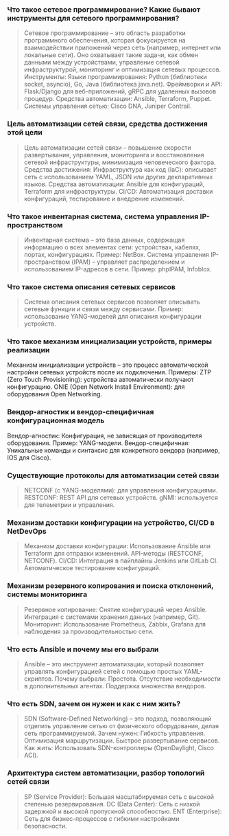 ### Что такое сетевое программирование? Какие бывают инструменты для сетевого программирования?
>Сетевое программирование – это область разработки программного обеспечения, которая фокусируется на взаимодействии приложений через сеть (например, интернет или локальные сети). Оно охватывает такие задачи, как обмен данными между устройствами, управление сетевой инфраструктурой, мониторинг и оптимизация сетевых процессов.
Инструменты:
Языки программирования: Python (библиотеки socket, asyncio), Go, Java (библиотека java.net).
Фреймворки и API: Flask/Django для веб-приложений, gRPC для удаленных вызовов процедур.
Средства автоматизации: Ansible, Terraform, Puppet.
Системы управления сетью: Cisco DNA, Juniper Contrail.

### Цель автоматизации сетей связи, средства достижения этой цели

> Цель автоматизации сетей связи – повышение скорости развертывания, управления, мониторинга и восстановления сетевой инфраструктуры, минимизация человеческого фактора.
Средства достижения:
Инфраструктура как код (IaC): описывает сеть с использованием YAML, JSON или других декларативных языков.
Средства автоматизации: Ansible для конфигураций, Terraform для инфраструктуры.
CI/CD: Автоматизация доставки конфигураций, тестирование и внедрение изменений.

### Что такое инвентарная система, система управления IP-пространством
> Инвентарная система – это база данных, содержащая информацию о всех элементах сети: устройствах, кабелях, портах, конфигурациях. Пример: NetBox.
Система управления IP-пространством (IPAM) – управляет распределением и использованием IP-адресов в сети. Пример: phpIPAM, Infoblox.

### Что такое система описания сетевых сервисов
> Система описания сетевых сервисов позволяет описывать сетевые функции и связи между сервисами. Пример: использование YANG-моделей для описания конфигурации устройств.

### Что такое механизм инициализации устройств, примеры реализации
Механизм инициализации устройств – это процесс автоматической настройки сетевых устройств после их подключения.
Примеры:
ZTP (Zero Touch Provisioning): устройства автоматически получают конфигурацию.
ONIE (Open Network Install Environment): для оборудования Open Networking.

### Вендор-агностик и вендор-специфичная конфигурационная модель

Вендор-агностик: Конфигурация, не зависящая от производителя оборудования. Пример: YANG-модели.
Вендор-специфичная: Уникальные команды и синтаксис для конкретного вендора (например, IOS для Cisco).

### Существующие протоколы для автоматизации сетей связи
> NETCONF (с YANG-моделями): для управления конфигурациями.
RESTCONF: REST API для сетевых устройств.
gNMI: используется для телеметрии и управления.

### Механизм доставки конфигурации на устройство, CI/CD в NetDevOps
> Механизм доставки конфигурации:
Использование Ansible или Terraform для отправки изменений.
API-методы (RESTCONF, NETCONF).
CI/CD:
Интеграция в пайплайны Jenkins или GitLab CI.
Автоматическое тестирование конфигураций.

### Механизм резервного копирования и поиска отклонений, системы мониторинга
> Резервное копирование:
Снятие конфигураций через Ansible.
Интеграция с системами хранения данных (например, Git).
Мониторинг:
Использование Prometheus, Zabbix, Grafana для наблюдения за производительностью сети.

### Что есть Ansible и почему мы его выбрали
>Ansible – это инструмент автоматизации, который позволяет управлять конфигурацией сетей с помощью простых YAML-скриптов.
Почему выбрали:
Простота.
Отсутствие необходимости в дополнительных агентах.
Поддержка множества вендоров.
### Что есть SDN, зачем он нужен и как с ним жить?
> SDN (Software-Defined Networking) – это подход, позволяющий отделить управление сетью от физического оборудования, делая сеть программируемой.
Зачем нужен:
Гибкость управления.
Оптимизация маршрутизации.
Быстрое развертывание сервисов.
Как жить:
Использовать SDN-контроллеры (OpenDaylight, Cisco ACI).

### Архитектура систем автоматизации, разбор топологий сетей связи
> SP (Service Provider): Большая масштабируемая сеть с высокой степенью резервирования.
DC (Data Center): Сеть с низкой задержкой и высокой пропускной способностью.
ENT (Enterprise): Сеть для бизнес-процессов с гибкими настройками безопасности.
